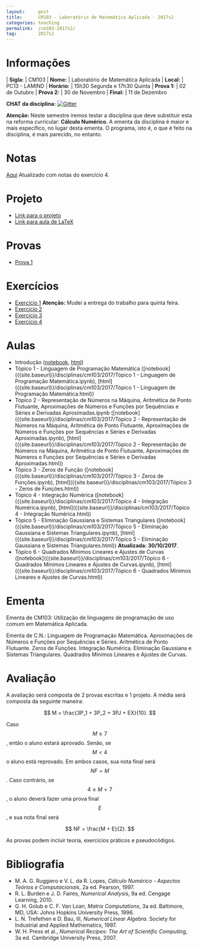 ```yaml
---
layout:     post
title:      CM103 - Laboratório de Matemática Aplicada - 2017s2
categories: teaching
permalink:  /cm103-2017s2/
tag:        2017s2
---
```


# Informações

  | **Sigla:**   | CM103
  | **Nome:**    | Laboratório de Matemática Aplicada
  | **Local:**   | PC13 - LAMIND
  | **Horário:** | 15h30 Segunda e 17h30 Quinta
  | **Prova 1:** | 02 de Outubro
  | **Prova 2:** | 30 de Novembro
  | **Final:**   | 11 de Dezembro

**CHAT da disciplina:**
[![Gitter](https://img.shields.io/gitter/room/nwjs/nw.js.svg?style=flat-square)](https://gitter.im/abelsiqueira/cm103)

**Atenção:** Neste semestre iremos testar a disciplina que deve
substituir esta na reforma curricular: **Cálculo Numérico**.
A ementa da disciplina é maior e mais específico, no lugar desta ementa.
O programa, isto é, o que é feito na disciplina, é mais parecido, no entanto.

# Notas

[Aqui]({{site.baseurl}}/disciplinas/cm103/2017/notas.pdf) Atualizado com notas
do exercício 4.

# Projeto

- [Link para o projeto]({{site.baseurl}}/disciplinas/cm103/2017/projetos.html)
- [Link para aula de LaTeX](https://www.overleaf.com/articles/tutorial-de-latex-para-software-carpentry/cytvvrtwxbzb#.WEQR958cVhF)

# Provas

- [Prova 1]({{site.baseurl}}/disciplinas/cm103/2017/prova1.pdf)

# Exercícios

- [Exercício 1]({{site.baseurl}}/disciplinas/cm103/2017/ex01.html)
   **Atenção:** Mudei a entrega do trabalho para quinta feira.
- [Exercício 2]({{site.baseurl}}/disciplinas/cm103/2017/ex02.html)
- [Exercício 3]({{site.baseurl}}/disciplinas/cm103/2017/ex03.html)
- [Exercício 4]({{site.baseurl}}/disciplinas/cm103/2017/ex04.html)

# Aulas

- Introdução
   ([notebook]({{site.baseurl}}/disciplinas/cm103/2017/Introdução.ipynb),
   [html]({{site.baseurl}}/disciplinas/cm103/2017/Introdução.html))
- Tópico 1 - Linguagem de Programação Matemática
   ([notebook]({{site.baseurl}}/disciplinas/cm103/2017/Tópico 1 - Linguagem de Programação Matemática.ipynb),
   [html]({{site.baseurl}}/disciplinas/cm103/2017/Tópico 1 - Linguagem de Programação Matemática.html))
- Tópico 2 - Representação de Números na Máquina, Aritmética de Ponto Flutuante, Aproximações de Números e Funções por Sequências e Séries e Derivadas Aproximadas.ipynb
   ([notebook]({{site.baseurl}}/disciplinas/cm103/2017/Tópico 2 - Representação de Números na Máquina, Aritmética de Ponto Flutuante, Aproximações de Números e Funções por Sequências e Séries e Derivadas Aproximadas.ipynb),
   [html]({{site.baseurl}}/disciplinas/cm103/2017/Tópico 2 - Representação de Números na Máquina, Aritmética de Ponto Flutuante, Aproximações de Números e Funções por Sequências e Séries e Derivadas Aproximadas.html))
- Tópico 3 - Zeros de Função
   ([notebook]({{site.baseurl}}/disciplinas/cm103/2017/Tópico 3 - Zeros de Funções.ipynb),
   [html]({{site.baseurl}}/disciplinas/cm103/2017/Tópico 3 - Zeros de Funções.html))
- Tópico 4 - Integração Numérica
   ([notebook]({{site.baseurl}}/disciplinas/cm103/2017/Tópico 4 - Integração Numérica.ipynb),
   [html]({{site.baseurl}}/disciplinas/cm103/2017/Tópico 4 - Integração Numérica.html))
- Tópico 5 - Eliminação Gaussiana e Sistemas Triangulares
   ([notebook]({{site.baseurl}}/disciplinas/cm103/2017/Tópico 5 - Eliminação Gaussiana e Sistemas Triangulares.ipynb),
   [html]({{site.baseurl}}/disciplinas/cm103/2017/Tópico 5 - Eliminação Gaussiana e Sistemas Triangulares.html))
   **Atualizada: 30/10/2017**.
- Tópico 6 - Quadrados Mínimos Lineares e Ajustes de Curvas
   ([notebook]({{site.baseurl}}/disciplinas/cm103/2017/Tópico 6 - Quadrados Mínimos Lineares e Ajustes de Curvas.ipynb),
   [html]({{site.baseurl}}/disciplinas/cm103/2017/Tópico 6 - Quadrados Mínimos Lineares e Ajustes de Curvas.html))

# Ementa

Ementa de CM103: Utilização de linguagens de programação de uso comum em Matemática Aplicada.

Ementa de C.N.: Linguagem de Programação Matemática. Aproximações de Números e
Funções por Sequências e Séries. Aritmética de Ponto Flutuante. Zeros de Funções.
Integração Numérica. Eliminação Gaussiana e Sistemas Triangulares. Quadrados
Mínimos Lineares e Ajustes de Curvas.

# Avaliação

A avaliação será composta de 2 provas escritas e 1 projeto.
A média será composta da seguinte maneira:

$$ M = \frac{3P_1 + 3P_2 + 3PJ + EX}{10}. $$

Caso $$M \geq 7$$, então o aluno estará aprovado. Senão, se $$M < 4$$ o aluno
está reprovado. Em ambos casos, sua nota final será $$NF = M$$.
Caso contrário, se $$4 \leq M < 7$$, o aluno deverá fazer uma prova final $$E$$, e
sua nota final será

$$ NF = \frac{M + E}{2}. $$

As provas podem incluir teoria, exercícios práticos e pseudocódigos.

# Bibliografia

  - M. A. G. Ruggiero e V. L. da R. Lopes, *Cálculo Numérico - Aspectos Teórios e
   Computacionais*, 2a ed. Pearson, 1997.
  - R. L. Burden e J. D. Faires, *Numerical Analysis*, 9a ed. Cengage Learning,
    2010.
  - G. H. Golub e C. F. Van Loan, *Matrix Computations*, 3a ed. Baltimore, MD,
    USA: Johns Hopkins University Press, 1996.
  - L. N. Trefethen e D. Bau, III, *Numerical Linear Algebra*. Society for
    Industrial and Applied Mathematics, 1997.
  - W. H. Press et al., *Numerical Recipes: The Art of Scientific Computing*, 3a
    ed. Cambridge University Press, 2007.
